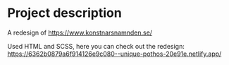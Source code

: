 # Project description

A redesign of https://www.konstnarsnamnden.se/

Used HTML and SCSS, here you can check out the redesign: https://6362b0879a6f914126e9c080--unique-pothos-20e91e.netlify.app/
